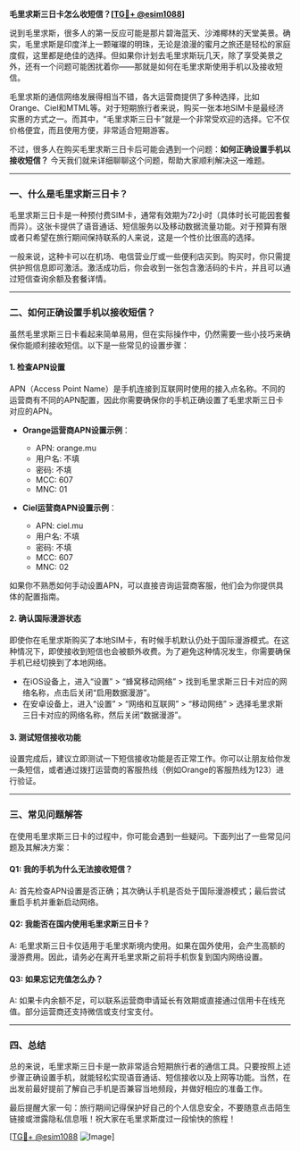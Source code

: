 **毛里求斯三日卡怎么收短信？[[TG💪+ @esim1088](https://t.me/s/esim1088)]**

说到毛里求斯，很多人的第一反应可能是那片碧海蓝天、沙滩椰林的天堂美景。确实，毛里求斯是印度洋上一颗璀璨的明珠，无论是浪漫的蜜月之旅还是轻松的家庭度假，这里都是绝佳的选择。但如果你计划去毛里求斯玩几天，除了享受美景之外，还有一个问题可能困扰着你——那就是如何在毛里求斯使用手机以及接收短信。

毛里求斯的通信网络发展得相当不错，各大运营商提供了多种选择，比如Orange、Ciel和MTML等。对于短期旅行者来说，购买一张本地SIM卡是最经济实惠的方式之一。而其中，“毛里求斯三日卡”就是一个非常受欢迎的选择。它不仅价格便宜，而且使用方便，非常适合短期游客。

不过，很多人在购买毛里求斯三日卡后可能会遇到一个问题：**如何正确设置手机以接收短信？** 今天我们就来详细聊聊这个问题，帮助大家顺利解决这一难题。

---

### 一、什么是毛里求斯三日卡？

毛里求斯三日卡是一种预付费SIM卡，通常有效期为72小时（具体时长可能因套餐而异）。这张卡提供了语音通话、短信服务以及移动数据流量功能。对于预算有限或者只希望在旅行期间保持联系的人来说，这是一个性价比很高的选择。

一般来说，这种卡可以在机场、电信营业厅或一些便利店买到。购买时，你只需提供护照信息即可激活。激活成功后，你会收到一张包含激活码的卡片，并且可以通过短信查询余额及套餐详情。

---

### 二、如何正确设置手机以接收短信？

虽然毛里求斯三日卡看起来简单易用，但在实际操作中，仍然需要一些小技巧来确保你能顺利接收短信。以下是一些常见的设置步骤：

#### 1. **检查APN设置**
   APN（Access Point Name）是手机连接到互联网时使用的接入点名称。不同的运营商有不同的APN配置，因此你需要确保你的手机正确设置了毛里求斯三日卡对应的APN。

   - **Orange运营商APN设置示例**：
     - APN: orange.mu
     - 用户名: 不填
     - 密码: 不填
     - MCC: 607
     - MNC: 01

   - **Ciel运营商APN设置示例**：
     - APN: ciel.mu
     - 用户名: 不填
     - 密码: 不填
     - MCC: 607
     - MNC: 02

   如果你不熟悉如何手动设置APN，可以直接咨询运营商客服，他们会为你提供具体的配置指南。

#### 2. **确认国际漫游状态**
   即使你在毛里求斯购买了本地SIM卡，有时候手机默认仍处于国际漫游模式。在这种情况下，即使接收到短信也会被额外收费。为了避免这种情况发生，你需要确保手机已经切换到了本地网络。

   - 在iOS设备上，进入“设置” > “蜂窝移动网络” > 找到毛里求斯三日卡对应的网络名称，点击后关闭“启用数据漫游”。
   - 在安卓设备上，进入“设置” > “网络和互联网” > “移动网络” > 选择毛里求斯三日卡对应的网络名称，然后关闭“数据漫游”。

#### 3. **测试短信接收功能**
   设置完成后，建议立即测试一下短信接收功能是否正常工作。你可以让朋友给你发一条短信，或者通过拨打运营商的客服热线（例如Orange的客服热线为123）进行验证。

---

### 三、常见问题解答

在使用毛里求斯三日卡的过程中，你可能会遇到一些疑问。下面列出了一些常见问题及其解决方案：

#### Q1: 我的手机为什么无法接收短信？
A: 首先检查APN设置是否正确；其次确认手机是否处于国际漫游模式；最后尝试重启手机并重新启动网络。

#### Q2: 我能否在国内使用毛里求斯三日卡？
A: 毛里求斯三日卡仅适用于毛里求斯境内使用。如果在国外使用，会产生高额的漫游费用。因此，请务必在离开毛里求斯之前将手机恢复到国内网络设置。

#### Q3: 如果忘记充值怎么办？
A: 如果卡内余额不足，可以联系运营商申请延长有效期或直接通过信用卡在线充值。部分运营商还支持微信或支付宝支付。

---

### 四、总结

总的来说，毛里求斯三日卡是一款非常适合短期旅行者的通信工具。只要按照上述步骤正确设置手机，就能轻松实现语音通话、短信接收以及上网等功能。当然，在出发前最好提前了解自己手机是否兼容当地频段，并做好相应的准备工作。

最后提醒大家一句：旅行期间记得保护好自己的个人信息安全，不要随意点击陌生链接或泄露隐私信息哦！祝大家在毛里求斯度过一段愉快的旅程！

[[TG💪+ @esim1088](https://t.me/s/esim1088) ![Image](https://i.postimg.cc/4NQfJmqS/Snipaste-2025-05-13-00-14-12.png)]